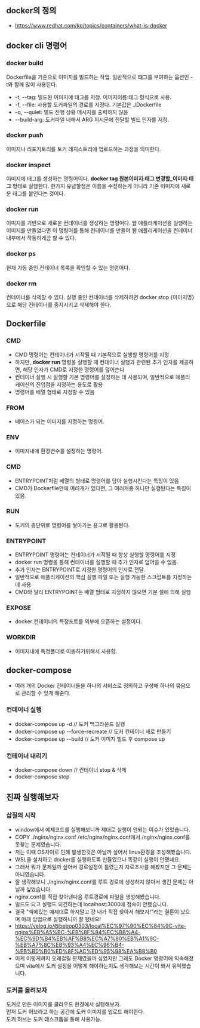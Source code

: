 ## docker의 정의
- https://www.redhat.com/ko/topics/containers/what-is-docker

## docker cli 명령어

### docker build

Dockerfile을 기준으로 이미지를 빌드하는 작업. 일반적으로 태그를 부여하는 옵션인 -t와 함께 많이 사용된다.

- -t, --tag: 빌드된 이미지에 태그를 지정. 이미지이름:태그 형식으로 사용.
- -f, --file: 사용할 도커파일의 경로를 지정다. 기본값은 ./Dockerfile
- -q, --quiet: 빌드 진행 상황 메시지를 출력하지 않음
- --build-arg: 도커파일 내에서 ARG 지시문에 전달할 빌드 인자를 지정.

### docker push

이미지나 리포지토리를 토커 레지스트리에 업로드하는 과정을 의미한다.

### docker inspect

이미지에 태그를 생성하는 명령어이다. **docker tag 원본이미지:태그 변경할\_이미지:태그** 형태로 실행한다. 한가지 유념할점은 이름을 수정하는게 아니라 기존 이미지에 새로운 태그를 붙인다는 것이다.

### docker run

이미지를 기반으로 새로운 컨테이너를 생성하는 명령어다. 웹 애플리케이션을 실행하는 이미지를 만들었다면 이 명령어를 통해 컨테이너를 만들어 웹 애플리케이션을 컨테이너 내부에서 작동하게끔 할 수 있다.

### docker ps

현재 가동 중인 컨테이너 목록을 확인할 수 있는 명령어다.

### docker rm

컨테이너를 삭제할 수 있다. 실행 중인 컨테이너를 삭제하려면 docker stop {이미지명}으로 해당 컨테이너를 중지시키고 삭제해야 한다.

## Dockerfile

### CMD

- CMD 명령어는 컨테이너가 시작될 때 기본적으로 실행할 명령어를 지정
- 하지만, **docker run** 명령을 실행할 때 컨테이너 실행과 관련된 추가 인자를 제공하면, 해당 인자가 CMD로 지정한 명령어를 덮어쓴다
- 컨테이너 실행 시 실행할 기본 명령어를 설정하는 데 사용되며, 일반적으로 애플리케이션의 진입점을 지정하는 용도로 활용
- 명령어를 배열 형태로 지정할 수 있음

### FROM

- 베이스가 되는 이미지를 지정하는 명령어.

### ENV

- 이미지내에 환경변수를 설정하는 명령어.

### CMD

- ENTRYPOINT처럼 배열의 형태로 명령어를 담아 실행시킨다는 특징이 있음
- CMD가 Dockerfile안에 여러개가 있다면, 그 여러개중 하나만 실행된다는 특징이 있음.

### RUN

- 도커의 층단위로 명령어를 쌓아가는 용고로 활용된다.

### ENTRYPOINT

- ENTRYPOINT 명령어는 컨테이너가 시작될 때 항상 실행할 명령어를 지정
- docker run 명령을 통해 컨테이너를 실행할 때 추가 인자로 덮어쓸 수 없음.
- 추가 인자는 ENTRYPOINT로 지정한 명령어의 인자로 전달.
- 일반적으로 애플리케이션의 핵심 실행 파일 또는 실행 가능한 스크립트를 지정하는 데 사용
- CMD와 달리 ENTRYPOINT는 배열 형태로 지정하지 않으면 기본 셸에 의해 실행

### EXPOSE

- docker 컨테이너의 특정포트를 외부에 오픈하는 설정이다.

### WORKDIR

- 이미지내에 특정폴더로 이동하기위해서 사용함.

## docker-compose

- 여러 개의 Docker 컨테이너들을 하나의 서비스로 정의하고 구성해 하나의 묶음으로 관리할 수 있게 해준다.

### 컨테이너 실행

- docker-compose up -d // 도커 백그라운드 실행
- docker-compose up --force-recreate // 도커 컨테이너 새로 만들기
- docker-compose up --build // 도커 이미지 빌드 후 compose up

### 컨테이너 내리기

- docker-compose down // 컨테이너 stop & 삭제
- docker-compose stop

## 진짜 실행해보자

### 삽질의 시작

- window에서 예제코드를 실행해보니까 제대로 실행이 안되는 이슈가 있었습니다.
- COPY ./nginx/nginx.conf /etc/nginx/nginx.conf에서 /nginx/nginx.conf를 못찾는 문제였습니다.
- 저는 이때 OS차이로 인해 발생한것은 아닐까 싶어서 linux환경을 조성해봤습니다.
- WSL을 설치하고 docker를 실행하도록 만들었으나 똑같이 실행이 안됐네요.
- 그래서 뭐가 문제일까 싶어서 경로설정이 틀렸는지 자료조사를 해봤지만 그 문제는 아니였습니다.
- 잘 생각해보니 ./nginx/nginx.conf를 루트 경로에 생성하지 않아서 생긴 문제는 아닐까 싶었습니다.
- nginx.conf를 직접 찾아낸다음 루트경로에 파일을 생성해봤습니다.
- 빌드도 되고 실행도 되긴하는데 localhost:3000에 접속이 안됐습니다.
- 결국 "책에있는 예제대로 하지말고 걍 내가 직접 찾아서 해보자!"라는 결론이 났으며 아래 방법으로 실행하니까 잘 됐네요!
- https://velog.io/@bebop0303/local%EC%97%90%EC%84%9C-vite-nginx%EB%A5%BC-%EB%8F%84%EC%BB%A4-%EC%9D%B4%EB%AF%B8%EC%A7%80%EB%A1%9C-%EB%A7%8C%EB%93%A4%EC%96%B4-%EB%B0%B0%ED%8F%AC%ED%95%98%EA%B8%B0
- 이게 이렇게까지 오래걸릴 문제였을까 싶었지만 그래도 Docker 명령어에 익숙해졌으며 vite에서 도커 설정을 어떻게 해야하는지도 생각해보는 시간이 돼서 유익했습니다.

### 도커를 올려보자

도커로 만든 이미지를 클라우드 환경에서 실행해보자.\
먼저 도커 허브라고 하는 공간에 도커 이미지를 업로드 해야한다.\
도커 허브는 도커 데스크톱을 통해 사용가능.
